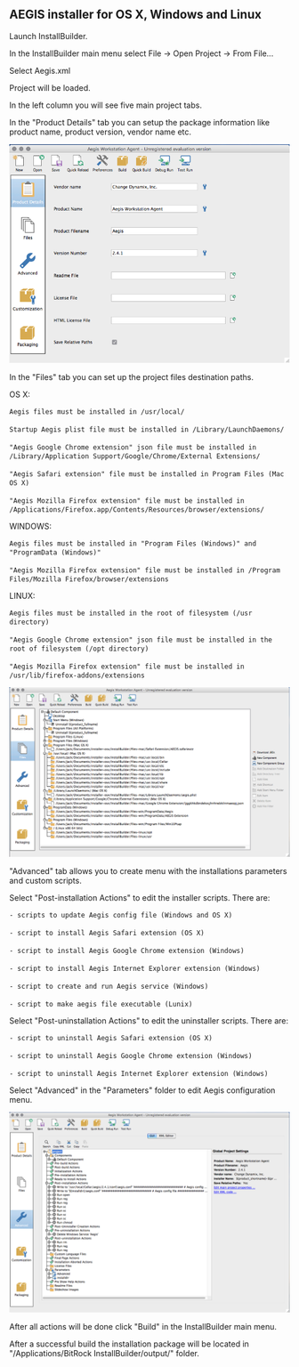 AEGIS installer for OS X, Windows and Linux
-------------------------------------------

Launch InstallBuilder.

In the InstallBuilder main menu select File -> Open Project -> From File...

Select Aegis.xml

Project will be loaded.

In the left column you will see five main project tabs.

In the "Product Details" tab you can setup the package information like product name, product version, vendor name etc.

![alt text](files-github/ProductDetails.png)

In the "Files" tab you can set up the project files destination paths.

OS X:

    Aegis files must be installed in /usr/local/

    Startup Aegis plist file must be installed in /Library/LaunchDaemons/

    "Aegis Google Chrome extension" json file must be installed in /Library/Application Support/Google/Chrome/External Extensions/

    "Aegis Safari extension" file must be installed in Program Files (Mac OS X)

    "Aegis Mozilla Firefox extension" file must be installed in /Applications/Firefox.app/Contents/Resources/browser/extensions/

WINDOWS:

    Aegis files must be installed in "Program Files (Windows)" and "ProgramData (Windows)"

    "Aegis Mozilla Firefox extension" file must be installed in /Program Files/Mozilla Firefox/browser/extensions

LINUX:
    
    Aegis files must be installed in the root of filesystem (/usr directory)

    "Aegis Google Chrome extension" json file must be installed in the root of filesystem (/opt directory)

    "Aegis Mozilla Firefox extension" file must be installed in /usr/lib/firefox-addons/extensions

![alt text](files-github/Files.png)

"Advanced" tab allows you to create menu with the installations parameters and custom scripts.

Select "Post-installation Actions" to edit the installer scripts. There are:

    - scripts to update Aegis config file (Windows and OS X)

    - script to install Aegis Safari extension (OS X)

    - script to install Aegis Google Chrome extension (Windows)

    - script to install Aegis Internet Explorer extension (Windows)    

    - script to create and run Aegis service (Windows)

    - script to make aegis file executable (Lunix)

Select "Post-uninstallation Actions" to edit the uninstaller scripts. There are:

    - script to uninstall Aegis Safari extension (OS X)

    - script to uninstall Aegis Google Chrome extension (Windows)

    - script to uninstall Aegis Internet Explorer extension (Windows)

Select "Advanced" in the "Parameters" folder to edit Aegis configuration menu.

![alt text](files-github/Advanced.png)

After all actions will be done click "Build" in the InstallBuilder main menu.

After a successful build the installation package will be located in "/Applications/BitRock InstallBuilder/output/" folder.
